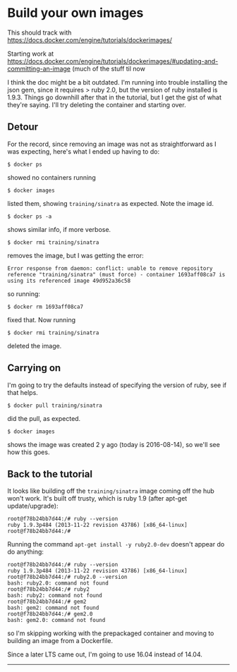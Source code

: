 # Build your own images

This should track with https://docs.docker.com/engine/tutorials/dockerimages/

Starting work at https://docs.docker.com/engine/tutorials/dockerimages/#updating-and-committing-an-image
(much of the stuff til now 

I think the doc might be a bit outdated. I'm running into trouble installing the json gem, since it requires > ruby 2.0, but the version of ruby installed is 1.9.3. Things go downhill after that in the tutorial, but I get the gist of what they're saying. I'll try deleting the container and starting over.

## Detour

For the record, since removing an image was not as straightforward as I was expecting, here's what I ended up having to do:

```
$ docker ps
```

showed no containers running

```
$ docker images
```

listed them, showing `training/sinatra` as expected. Note the image id.

```
$ docker ps -a
```

shows similar info, if more verbose.

```
$ docker rmi training/sinatra
```

removes the image, but I was getting the error:

```
Error response from daemon: conflict: unable to remove repository reference "training/sinatra" (must force) - container 1693aff08ca7 is using its referenced image 49d952a36c58
```
so running:

```
$ docker rm 1693aff08ca7
```
fixed that. Now running

```
$ docker rmi training/sinatra
```

deleted the image.

## Carrying on

I'm going to try the defaults instead of specifying the version of ruby, see if that helps.

```
$ docker pull training/sinatra
```

did the pull, as expected.

```
$ docker images 
```

shows the image was created 2 y ago (today is 2016-08-14), so we'll see how this goes.

## Back to the tutorial

It looks like building off the `training/sinatra` image coming off the hub won't work. It's built off trusty, which is ruby 1.9 (after apt-get update/upgrade):

```
root@f78b24bb7d44:/# ruby --version
ruby 1.9.3p484 (2013-11-22 revision 43786) [x86_64-linux]
root@f78b24bb7d44:/# 
```

Running the command `apt-get install -y ruby2.0-dev` doesn't appear do do anything:

```
root@f78b24bb7d44:/# ruby --version
ruby 1.9.3p484 (2013-11-22 revision 43786) [x86_64-linux]
root@f78b24bb7d44:/# ruby2.0 --version
bash: ruby2.0: command not found
root@f78b24bb7d44:/# ruby2            
bash: ruby2: command not found
root@f78b24bb7d44:/# gem2
bash: gem2: command not found
root@f78b24bb7d44:/# gem2.0
bash: gem2.0: command not found
```

so I'm skipping working with the prepackaged container and moving to building an image from a Dockerfile.

Since a later LTS came out, I'm going to use 16.04 instead of 14.04.





-------



